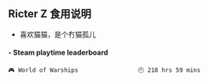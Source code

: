 ## Ricter Z 食用说明
- 喜欢猫猫，是个冇猫孤儿

<!-- steam-box start -->
#### - Steam playtime leaderboard
```text
🎮 World of Warships                 🕘 218 hrs 59 mins
```
<!-- Powered by https://github.com/YouEclipse/steam-box . -->
<!-- steam-box end -->
